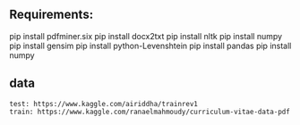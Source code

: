 ## Requirements:
pip install pdfminer.six
pip install docx2txt
pip install nltk
pip install numpy
pip install gensim
pip install python-Levenshtein
pip install pandas
pip install numpy

## data
    test: https://www.kaggle.com/airiddha/trainrev1
    train: https://www.kaggle.com/ranaelmahmoudy/curriculum-vitae-data-pdf